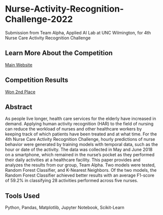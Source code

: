 # Nurse-Activity-Recognition-Challenge-2022
Submission from Team Alpha, Applied AI Lab at UNC Wilmington, for 4th Nurse Care Activity Recognition Challenge

## Learn More About the Competition

[Main Website](https://abc-research.github.io/challenge2022/)

## Competition Results

[Won 2nd Place](https://abc-research.github.io/challenge2022/results/)

## Abstract

As people live longer, health care services for the elderly have increased in demand. Applying human activity recognition (HAR) to the field of nursing can reduce the workload of nurses and other healthcare workers by keeping track of which patients have been treated and at what time. For the 4th Nurse Care Activity Recognition Challenge, hourly predictions of nurse behavior were generated by training models with temporal data, such as the hour or date of the activity. The data was collected in May and June 2018 on a smartphone, which remained in the nurse’s pocket as they performed their daily activities at a healthcare facility. This paper provides and analyzes the results from our group, Team Alpha. Two models were tested, Random Forest Classifier, and K-Nearest Neighbors. Of the two models, the Random Forest Classifier achieved better results with an average F1-score of 59.2\% in classifying 28 activities performed across five nurses.

## Tools Used

Python, Pandas, Matplotlib, Jupyter Notebook, Scikit-Learn


